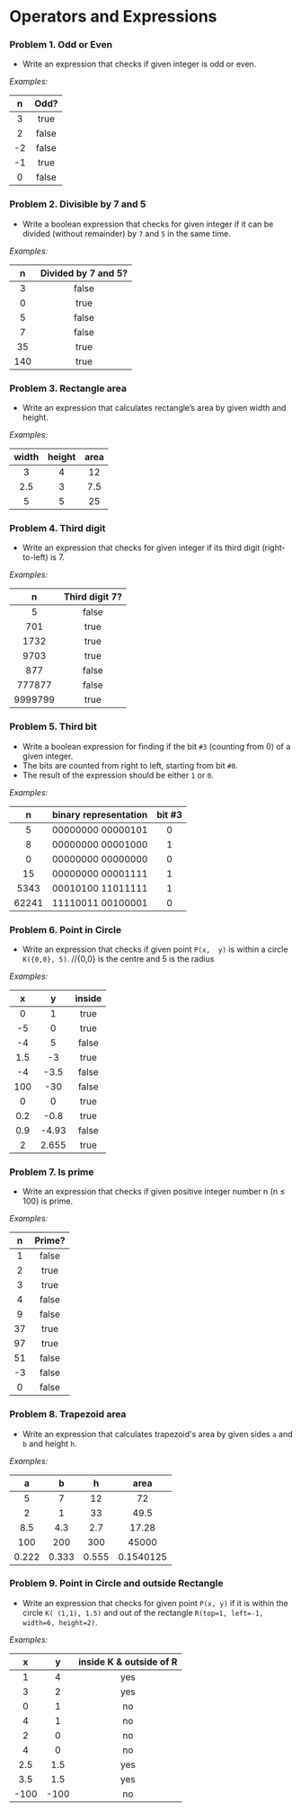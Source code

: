 Operators and Expressions
=========================

### Problem 1. Odd or Even
*	Write an expression that checks if given integer is odd or even.

_Examples:_

|  n |  Odd? |
|:--:|:-----:|
| 3  | true  |
| 2  | false |
| -2 | false |
| -1 | true  |
| 0  | false |

### Problem 2. Divisible by 7 and 5
*	Write a boolean expression that checks for given integer if it can be divided (without remainder) by `7` and `5` in the same time.

_Examples:_

|  n  | Divided by 7 and 5? |
|:---:|:-------------------:|
| 3   | false               |
| 0   | true                |
| 5   | false               |
| 7   | false               |
| 35  | true                |
| 140 | true                |

### Problem 3. Rectangle area
*	Write an expression that calculates rectangle’s area by given width and height.

_Examples:_

| width | height | area |
|:-----:|:------:|:----:|
| 3     | 4      | 12   |
| 2.5   | 3      | 7.5  |
| 5     | 5      | 25   |

### Problem 4. Third digit
*	Write an expression that checks for given integer if its third digit (right-to-left) is 7.

_Examples:_

|    n    | Third digit 7? |
|:-------:|:--------------:|
| 5       | false          |
| 701     | true           |
| 1732    | true           |
| 9703    | true           |
| 877     | false          |
| 777877  | false          |
| 9999799 | true           |

### Problem 5. Third bit
*	Write a boolean expression for finding if the bit `#3` (counting from 0) of a given integer.
*	The bits are counted from right to left, starting from bit `#0`.
*	The result of the expression should be either `1` or `0`.

_Examples:_

|   n   | binary representation | bit #3 |
|:-----:|:---------------------:|:------:|
| 5     | 00000000 00000101     | 0      |
| 8     | 00000000 00001000     | 1      |
| 0     | 00000000 00000000     | 0      |
| 15    | 00000000 00001111     | 1      |
| 5343  | 00010100 11011111     | 1      |
| 62241 | 11110011 00100001     | 0      |

### Problem 6. Point in Circle
*	Write an expression that checks if given point `P(x,  y)` is within a circle `K({0,0}, 5)`. //{0,0} is the centre and 5 is the radius

_Examples:_

|   x  |   y   | inside |
|:----:|:-----:|:------:|
| 0    | 1     | true   |
| -5   | 0     | true   |
| -4   | 5     | false  |
| 1.5  | -3    | true   |
| -4   | -3.5  | false  |
| 100  | -30   | false  |
| 0    | 0     | true   |
| 0.2  | -0.8  | true   |
| 0.9  | -4.93 | false  |
| 2    | 2.655 | true   |

### Problem 7. Is prime 
*	Write an expression that checks if given positive integer number n (n ≤ 100) is prime.

_Examples:_

|  n | Prime? |
|:--:|:------:|
| 1  | false  |
| 2  | true   |
| 3  | true   |
| 4  | false  |
| 9  | false  |
| 37 | true   |
| 97 | true   |
| 51 | false  |
| -3 | false  |
| 0  | false  |

### Problem 8. Trapezoid area
*	Write an expression that calculates trapezoid's area by given sides `a` and `b` and height `h`.

_Examples:_

|   a   |   b   |   h   |    area   |
|:-----:|:-----:|:-----:|:---------:|
| 5     | 7     | 12    | 72        |
| 2     | 1     | 33    | 49.5      |
| 8.5   | 4.3   | 2.7   | 17.28     |
| 100   | 200   | 300   | 45000     |
| 0.222 | 0.333 | 0.555 | 0.1540125 |

### Problem 9. Point in Circle and outside Rectangle
*	Write an expression that checks for given point `P(x, y)` if it is within the circle `K( (1,1), 1.5)` and out of the rectangle `R(top=1, left=-1, width=6, height=2)`.

_Examples:_

|   x  |   y  | inside K & outside of R |
|:----:|:----:|:-----------------------:|
| 1    | 4    | yes                     |
| 3    | 2    | yes                     |
| 0    | 1    | no                      |
| 4    | 1    | no                      |
| 2    | 0    | no                      |
| 4    | 0    | no                      |
| 2.5  | 1.5  | yes                     |
| 3.5  | 1.5  | yes                     |
| -100 | -100 | no                      |
